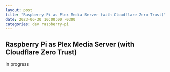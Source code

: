 ```yaml
---
layout: post
title: "Raspberry Pi as Plex Media Server (with Cloudflare Zero Trust)"
date: 2023-06-30 10:00:00 -0300
categories: dev raspberry-pi
---
```


## Raspberry Pi as Plex Media Server (with Cloudflare Zero Trust)

In progress
